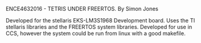 ENCE4632016 - TETRIS UNDER FREERTOS.
By Simon Jones

Developed for the stellaris EKS-LM3S1968 Development board. Uses the TI stellaris libraries and the FREERTOS system libraries.
Developed for use in CCS, however the system could be run from linux with a good makefile.

